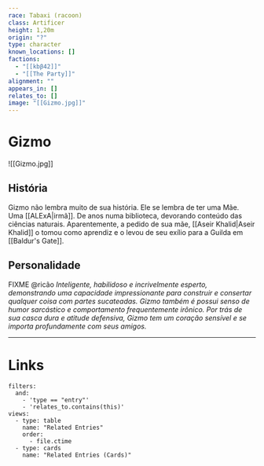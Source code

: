 ```yaml
---
race: Tabaxi (racoon)
class: Artificer
height: 1,20m
origin: "?"
type: character
known_locations: []
factions:
  - "[[kbβ42]]"
  - "[[The Party]]"
alignment: ""
appears_in: []
relates_to: []
image: "[[Gizmo.jpg]]"
---
```

# Gizmo

![[Gizmo.jpg]]

## História
Gizmo não lembra muito de sua história. Ele se lembra de ter uma Mãe. Uma [[ALExA|irmã]]. De anos numa biblioteca, devorando conteúdo das ciências naturais. Aparentemente, a pedido de sua mãe, [[Aseir Khalid|Aseir Khalid]] o tomou como aprendiz e o levou de seu exílio para a Guilda em [[Baldur's Gate]].

## Personalidade
FIXME @ricão
*Inteligente, habilidoso e incrivelmente esperto, demonstrando uma capacidade impressionante para construir e consertar qualquer coisa com partes sucateadas. Gizmo também é possui senso de humor sarcástico e comportamento frequentemente irônico. Por trás de sua casca dura e atitude defensiva, Gizmo tem um coração sensível e se importa profundamente com seus amigos.*



---

<!-- DYNAMIC:related-entries -->

# Links

```base
filters:
  and:
    - 'type == "entry"'
    - 'relates_to.contains(this)'
views:
  - type: table
    name: "Related Entries"
    order:
      - file.ctime
  - type: cards
    name: "Related Entries (Cards)"
```

<!-- /DYNAMIC -->
